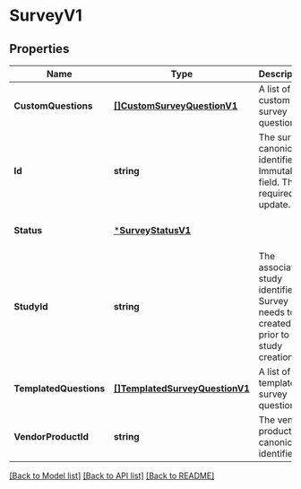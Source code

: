 # SurveyV1

## Properties
Name | Type | Description | Notes
------------ | ------------- | ------------- | -------------
**CustomQuestions** | [**[]CustomSurveyQuestionV1**](CustomSurveyQuestionV1.md) | A list of custom survey questions. | [optional] [default to null]
**Id** | **string** | The survey canonical identifier. Immutable field. This is required for update. | [optional] [default to null]
**Status** | [***SurveyStatusV1**](SurveyStatusV1.md) |  | [optional] [default to null]
**StudyId** | **string** | The associated study identifier. Survey needs to be created prior to the study creation. | [optional] [default to null]
**TemplatedQuestions** | [**[]TemplatedSurveyQuestionV1**](TemplatedSurveyQuestionV1.md) | A list of templated survey questions. | [optional] [default to null]
**VendorProductId** | **string** | The vendor product canonical identifier. | [optional] [default to null]

[[Back to Model list]](../README.md#documentation-for-models) [[Back to API list]](../README.md#documentation-for-api-endpoints) [[Back to README]](../README.md)

